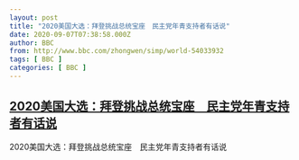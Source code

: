 ```yaml
---
layout: post
title: "2020美国大选：拜登挑战总统宝座　民主党年青支持者有话说"
date: 2020-09-07T07:38:58.000Z
author: BBC
from: http://www.bbc.com/zhongwen/simp/world-54033932
tags: [ BBC ]
categories: [ BBC ]
---
```

<!--1599464338000-->
[2020美国大选：拜登挑战总统宝座　民主党年青支持者有话说](http://www.bbc.com/zhongwen/simp/world-54033932)
------

<div>
2020美国大选：拜登挑战总统宝座　民主党年青支持者有话说
</div>
